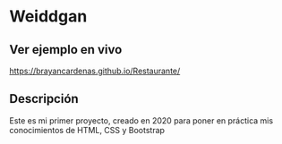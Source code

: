 # Weiddgan

## Ver ejemplo en vivo
https://brayancardenas.github.io/Restaurante/

## Descripción
Este es mi primer proyecto, creado en 2020 para poner en práctica mis conocimientos de HTML, CSS y Bootstrap
